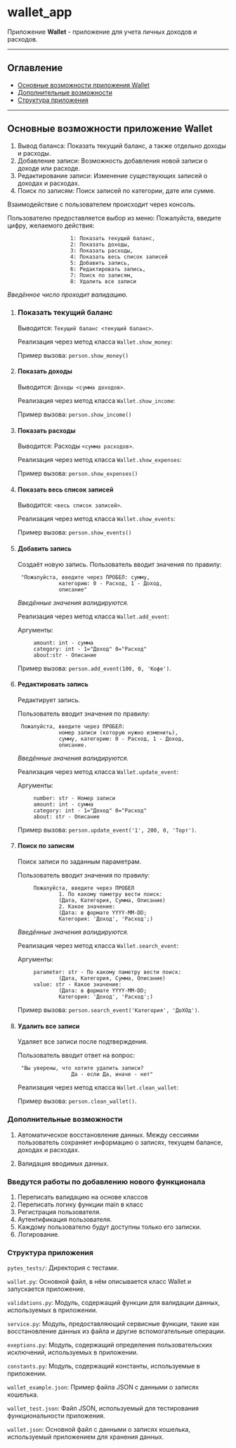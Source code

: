 # wallet_app

Приложение **Wallet** - приложение для учета личных доходов и расходов.
____

## Оглавление

- [Основные возможности приложения Wallet](#основные-возможности-приложения-wallet)
- [Дополнительные возможности](#дополнительные-возможности)
- [Структура приложения](#структура-приложения)
____

## Основные возможности приложение Wallet

1. Вывод баланса: Показать текущий баланс, а также отдельно доходы и расходы.
2. Добавление записи: Возможность добавления новой записи о доходе или расходе.
3. Редактирование записи: Изменение существующих записей о доходах и расходах.
4. Поиск по записям: Поиск записей по категории, дате или сумме.

Взаимодействие с пользователем происходит через консоль.

Пользователю предоставляется выбор из меню:
Пожалуйста, введите цифру, желаемого действия:

                        1: Показать текущий баланс,
                        2: Показать доходы,
                        3: Показать расходы,
                        4: Показать весь список записей
                        5: Добавить запись,
                        6: Редактировать запись,
                        7: Поиск по записям,
                        8: Удалить все записи

*Введённое число проходит валидацию.*

1. ### Показать текущий баланс

    Выводится: `Текущий баланс <текущий баланс>`.

    Реализация через метод класса `Wallet.show_money`:

    Пример вызова:
            `person.show_money()`

2. #### Показать доходы

    Выводится: `Доходы <сумма доходов>`.

    Реализация через метод класса `Wallet.show_income`:

    Пример вызова:
            `person.show_income()`

3. #### Показать расходы

    Выводится: Расходы `<сумма расходов>`.

    Реализация через метод класса `Wallet.show_expenses`:

    Пример вызова:
             `person.show_expenses()`

4. #### Показать весь список записей

    Выводится: `<весь список записей>`.

    Реализация через метод класса `Wallet.show_events`:

    Пример вызова:
            `person.show_events()`

5. #### Добавить запись

    Создаёт новую запись.
    Пользователь вводит значения по правилу:

        "Пожалуйста, введите через ПРОБЕЛ: сумму,
                    категорию: 0 - Расход, 1 - Доход,
                    описание"

    *Введённые значения валидируются.*

    Реализация через метод класса `Wallet.add_event`:

    Аргументы:

            amount: int - сумма
            category: int - 1="Доход" 0="Расход"
            about:str - Описание

    Пример вызова:
            `person.add_event(100, 0, 'Кофе')`.

6. #### Редактировать запись

    Редактирует запись.

    Пользователь вводит значения по правилу:

        Пожалуйста, введите через ПРОБЕЛ:
                    номер записи (которую нужно изменить),
                    сумму, категорию: 0 - Расход, 1 - Доход,
                    описание.

    *Введённые значения валидируются.*

    Реализация через метод класса `Wallet.update_event`:

    Аргументы:

            number: str - Номер записи
            amount: int - сумма
            category: int - 1="Доход" 0="Расход"
            about: str - Описание

    Пример вызова:
            `person.update_event('1', 200, 0, 'Торт')`.

7. #### Поиск по записям

    Поиск записи по заданным параметрам.

    Пользователь вводит значения по правилу:

            Пожалуйста, введите через ПРОБЕЛ
                    1. По какому паметру вести поиск:
                    (Дата, Категория, Сумма, Описание)
                    2. Какое значение:
                    (Дата: в формате YYYY-MM-DD;
                    Категория: 'Доход', 'Расход';)

    *Введённые значения валидируются.*

    Реализация через метод класса `Wallet.search_event`:

    Аргументы:

            parameter: str - По какому паметру вести поиск:
                    (Дата, Категория, Сумма, Описание)
            value: str - Какое значение:
                    (Дата: в формате YYYY-MM-DD;
                    Категория: 'Доход', 'Расход';)

    Пример вызова:
            `person.search_event('Категория', 'ДоХОд')`.

8. #### Удалить все записи

    Удаляет все записи после подтверждения.

    Пользователь вводит ответ на вопрос:

        "Вы уверены, что хотите удалить записи?
                        Да - если Да, иначе - нет"

    Реализация через метод класса `Wallet.clean_wallet`:

    Пример вызова:
            `person.clean_wallet()`.

### Дополнительные возможности

1. Автоматическое восстановление данных.
    Между сессиями пользователь сохраняет информацию о записях,
    текущем балансе, доходах и расходах.

2. Валидация вводимых данных.

### Введутся работы по добавлению нового функционала

1. Переписать валидацию на основе классов
2. Переписать логику функции main в класс
3. Регистрация пользователя.
4. Аутентификация пользователя.
5. Каждому пользователю будут доступны только его записки.
6. Логирование.

### Структура приложения

`pytes_tests/`: Директория с тестами.

`wallet.py`: Основной файл, в нём описывается класс Wallet и запускается приложение.

`validations.py`:  Модуль, содержащий функции для валидации данных, используемых в приложении.

`service.py`: Модуль, предоставляющий сервисные функции, такие как восстановление данных из файла и другие вспомогательные операции.

`exeptions.py`: Модуль, содержащий определения пользовательских исключений, используемых в приложении.

`constants.py`: Модуль, содержащий константы, используемые в приложении.

`wallet_example.json`: Пример файла JSON с данными о записях кошелька.

`wallet_test.json`: Файл JSON, используемый для тестирования функциональности приложения.

`wallet.json`: Основной файл с данными о записях кошелька, используемый приложением для хранения данных.
